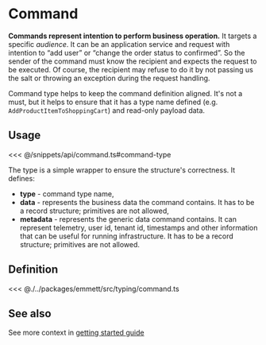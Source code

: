 # Command

**Commands represent intention to perform business operation.** It targets a specific _audience_. It can be an application service and request with intention to “add user” or “change the order status to confirmed”. So the sender of the command must know the recipient and expects the request to be executed. Of course, the recipient may refuse to do it by not passing us the salt or throwing an exception during the request handling.

Command type helps to keep the command definition aligned. It's not a must, but it helps to ensure that it has a type name defined (e.g. `AddProductItemToShoppingCart`) and read-only payload data.

## Usage

<<< @/snippets/api/command.ts#command-type

The type is a simple wrapper to ensure the structure's correctness. It defines:

- **type** - command type name,
- **data** - represents the business data the command contains. It has to be a record structure; primitives are not allowed,
- **metadata** - represents the generic data command contains. It can represent telemetry, user id, tenant id, timestamps and other information that can be useful for running infrastructure. It has to be a record structure; primitives are not allowed.

## Definition

<<< @./../packages/emmett/src/typing/command.ts

## See also

See more context in [getting started guide](./getting-started.md#commands)
